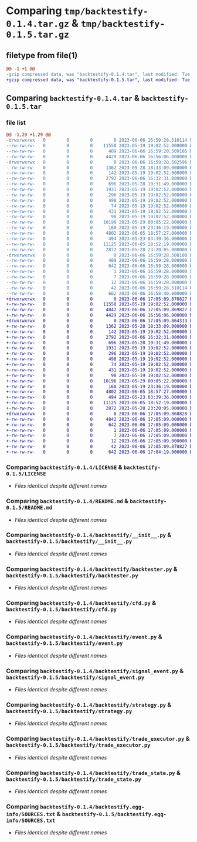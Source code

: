 # Comparing `tmp/backtestify-0.1.4.tar.gz` & `tmp/backtestify-0.1.5.tar.gz`

## filetype from file(1)

```diff
@@ -1 +1 @@
-gzip compressed data, was "backtestify-0.1.4.tar", last modified: Tue Jun  6 16:59:28 2023, max compression
+gzip compressed data, was "backtestify-0.1.5.tar", last modified: Tue Jun  6 17:05:09 2023, max compression
```

## Comparing `backtestify-0.1.4.tar` & `backtestify-0.1.5.tar`

### file list

```diff
@@ -1,29 +1,29 @@
-drwxrwxrwx   0        0        0        0 2023-06-06 16:59:28.510114 backtestify-0.1.4/
--rw-rw-rw-   0        0        0    11558 2023-05-19 19:02:52.000000 backtestify-0.1.4/LICENSE
--rw-rw-rw-   0        0        0      409 2023-06-06 16:59:28.509105 backtestify-0.1.4/PKG-INFO
--rw-rw-rw-   0        0        0     4429 2023-06-06 16:56:06.000000 backtestify-0.1.4/README.md
-drwxrwxrwx   0        0        0        0 2023-06-06 16:59:28.502596 backtestify-0.1.4/backtestify/
--rw-rw-rw-   0        0        0     1362 2023-05-28 18:33:09.000000 backtestify-0.1.4/backtestify/__init__.py
--rw-rw-rw-   0        0        0      142 2023-05-19 19:02:52.000000 backtestify-0.1.4/backtestify/account.py
--rw-rw-rw-   0        0        0     2792 2023-06-06 16:32:31.000000 backtestify-0.1.4/backtestify/backtester.py
--rw-rw-rw-   0        0        0      696 2023-05-28 19:31:49.000000 backtestify-0.1.4/backtestify/cfd.py
--rw-rw-rw-   0        0        0     1931 2023-05-19 19:02:52.000000 backtestify-0.1.4/backtestify/event.py
--rw-rw-rw-   0        0        0      296 2023-05-19 19:02:52.000000 backtestify-0.1.4/backtestify/event_execution_context.py
--rw-rw-rw-   0        0        0      498 2023-05-19 19:02:52.000000 backtestify-0.1.4/backtestify/event_execution_strategy.py
--rw-rw-rw-   0        0        0       74 2023-05-19 19:02:52.000000 backtestify-0.1.4/backtestify/event_type.py
--rw-rw-rw-   0        0        0      431 2023-05-19 19:02:52.000000 backtestify-0.1.4/backtestify/financial_instrument.py
--rw-rw-rw-   0        0        0       98 2023-05-19 19:02:52.000000 backtestify-0.1.4/backtestify/instrument_type.py
--rw-rw-rw-   0        0        0    10196 2023-05-29 00:05:22.000000 backtestify-0.1.4/backtestify/signal_event.py
--rw-rw-rw-   0        0        0      160 2023-05-19 23:36:19.000000 backtestify-0.1.4/backtestify/signal_type.py
--rw-rw-rw-   0        0        0     4802 2023-06-05 18:57:27.000000 backtestify-0.1.4/backtestify/strategy.py
--rw-rw-rw-   0        0        0      494 2023-05-23 03:39:36.000000 backtestify-0.1.4/backtestify/trade.py
--rw-rw-rw-   0        0        0    11125 2023-06-05 18:52:19.000000 backtestify-0.1.4/backtestify/trade_executor.py
--rw-rw-rw-   0        0        0     2872 2023-05-28 23:20:05.000000 backtestify-0.1.4/backtestify/trade_state.py
-drwxrwxrwx   0        0        0        0 2023-06-06 16:59:28.508100 backtestify-0.1.4/backtestify.egg-info/
--rw-rw-rw-   0        0        0      409 2023-06-06 16:59:28.000000 backtestify-0.1.4/backtestify.egg-info/PKG-INFO
--rw-rw-rw-   0        0        0      642 2023-06-06 16:59:28.000000 backtestify-0.1.4/backtestify.egg-info/SOURCES.txt
--rw-rw-rw-   0        0        0        1 2023-06-06 16:59:28.000000 backtestify-0.1.4/backtestify.egg-info/dependency_links.txt
--rw-rw-rw-   0        0        0        7 2023-06-06 16:59:28.000000 backtestify-0.1.4/backtestify.egg-info/requires.txt
--rw-rw-rw-   0        0        0       12 2023-06-06 16:59:28.000000 backtestify-0.1.4/backtestify.egg-info/top_level.txt
--rw-rw-rw-   0        0        0       42 2023-06-06 16:59:28.510114 backtestify-0.1.4/setup.cfg
--rw-rw-rw-   0        0        0      662 2023-06-06 16:58:40.000000 backtestify-0.1.4/setup.py
+drwxrwxrwx   0        0        0        0 2023-06-06 17:05:09.870827 backtestify-0.1.5/
+-rw-rw-rw-   0        0        0    11558 2023-05-19 19:02:52.000000 backtestify-0.1.5/LICENSE
+-rw-rw-rw-   0        0        0     4842 2023-06-06 17:05:09.869827 backtestify-0.1.5/PKG-INFO
+-rw-rw-rw-   0        0        0     4429 2023-06-06 16:56:06.000000 backtestify-0.1.5/README.md
+drwxrwxrwx   0        0        0        0 2023-06-06 17:05:09.864313 backtestify-0.1.5/backtestify/
+-rw-rw-rw-   0        0        0     1362 2023-05-28 18:33:09.000000 backtestify-0.1.5/backtestify/__init__.py
+-rw-rw-rw-   0        0        0      142 2023-05-19 19:02:52.000000 backtestify-0.1.5/backtestify/account.py
+-rw-rw-rw-   0        0        0     2792 2023-06-06 16:32:31.000000 backtestify-0.1.5/backtestify/backtester.py
+-rw-rw-rw-   0        0        0      696 2023-05-28 19:31:49.000000 backtestify-0.1.5/backtestify/cfd.py
+-rw-rw-rw-   0        0        0     1931 2023-05-19 19:02:52.000000 backtestify-0.1.5/backtestify/event.py
+-rw-rw-rw-   0        0        0      296 2023-05-19 19:02:52.000000 backtestify-0.1.5/backtestify/event_execution_context.py
+-rw-rw-rw-   0        0        0      498 2023-05-19 19:02:52.000000 backtestify-0.1.5/backtestify/event_execution_strategy.py
+-rw-rw-rw-   0        0        0       74 2023-05-19 19:02:52.000000 backtestify-0.1.5/backtestify/event_type.py
+-rw-rw-rw-   0        0        0      431 2023-05-19 19:02:52.000000 backtestify-0.1.5/backtestify/financial_instrument.py
+-rw-rw-rw-   0        0        0       98 2023-05-19 19:02:52.000000 backtestify-0.1.5/backtestify/instrument_type.py
+-rw-rw-rw-   0        0        0    10196 2023-05-29 00:05:22.000000 backtestify-0.1.5/backtestify/signal_event.py
+-rw-rw-rw-   0        0        0      160 2023-05-19 23:36:19.000000 backtestify-0.1.5/backtestify/signal_type.py
+-rw-rw-rw-   0        0        0     4802 2023-06-05 18:57:27.000000 backtestify-0.1.5/backtestify/strategy.py
+-rw-rw-rw-   0        0        0      494 2023-05-23 03:39:36.000000 backtestify-0.1.5/backtestify/trade.py
+-rw-rw-rw-   0        0        0    11125 2023-06-05 18:52:19.000000 backtestify-0.1.5/backtestify/trade_executor.py
+-rw-rw-rw-   0        0        0     2872 2023-05-28 23:20:05.000000 backtestify-0.1.5/backtestify/trade_state.py
+drwxrwxrwx   0        0        0        0 2023-06-06 17:05:09.868828 backtestify-0.1.5/backtestify.egg-info/
+-rw-rw-rw-   0        0        0     4842 2023-06-06 17:05:09.000000 backtestify-0.1.5/backtestify.egg-info/PKG-INFO
+-rw-rw-rw-   0        0        0      642 2023-06-06 17:05:09.000000 backtestify-0.1.5/backtestify.egg-info/SOURCES.txt
+-rw-rw-rw-   0        0        0        1 2023-06-06 17:05:09.000000 backtestify-0.1.5/backtestify.egg-info/dependency_links.txt
+-rw-rw-rw-   0        0        0        7 2023-06-06 17:05:09.000000 backtestify-0.1.5/backtestify.egg-info/requires.txt
+-rw-rw-rw-   0        0        0       12 2023-06-06 17:05:09.000000 backtestify-0.1.5/backtestify.egg-info/top_level.txt
+-rw-rw-rw-   0        0        0       42 2023-06-06 17:05:09.870827 backtestify-0.1.5/setup.cfg
+-rw-rw-rw-   0        0        0      642 2023-06-06 17:04:19.000000 backtestify-0.1.5/setup.py
```

### Comparing `backtestify-0.1.4/LICENSE` & `backtestify-0.1.5/LICENSE`

 * *Files identical despite different names*

### Comparing `backtestify-0.1.4/README.md` & `backtestify-0.1.5/README.md`

 * *Files identical despite different names*

### Comparing `backtestify-0.1.4/backtestify/__init__.py` & `backtestify-0.1.5/backtestify/__init__.py`

 * *Files identical despite different names*

### Comparing `backtestify-0.1.4/backtestify/backtester.py` & `backtestify-0.1.5/backtestify/backtester.py`

 * *Files identical despite different names*

### Comparing `backtestify-0.1.4/backtestify/cfd.py` & `backtestify-0.1.5/backtestify/cfd.py`

 * *Files identical despite different names*

### Comparing `backtestify-0.1.4/backtestify/event.py` & `backtestify-0.1.5/backtestify/event.py`

 * *Files identical despite different names*

### Comparing `backtestify-0.1.4/backtestify/signal_event.py` & `backtestify-0.1.5/backtestify/signal_event.py`

 * *Files identical despite different names*

### Comparing `backtestify-0.1.4/backtestify/strategy.py` & `backtestify-0.1.5/backtestify/strategy.py`

 * *Files identical despite different names*

### Comparing `backtestify-0.1.4/backtestify/trade_executor.py` & `backtestify-0.1.5/backtestify/trade_executor.py`

 * *Files identical despite different names*

### Comparing `backtestify-0.1.4/backtestify/trade_state.py` & `backtestify-0.1.5/backtestify/trade_state.py`

 * *Files identical despite different names*

### Comparing `backtestify-0.1.4/backtestify.egg-info/SOURCES.txt` & `backtestify-0.1.5/backtestify.egg-info/SOURCES.txt`

 * *Files identical despite different names*

